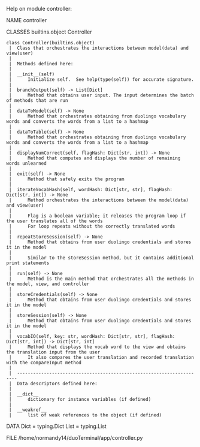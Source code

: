 Help on module controller:

NAME
    controller

CLASSES
    builtins.object
        Controller
    
    class Controller(builtins.object)
     |  Class that orchestrates the interactions between model(data) and view(user)
     |  
     |  Methods defined here:
     |  
     |  __init__(self)
     |      Initialize self.  See help(type(self)) for accurate signature.
     |  
     |  branchOutput(self) -> List[Dict]
     |      Method that obtains user input. The input determines the batch of methods that are run
     |  
     |  dataToModel(self) -> None
     |      Method that orchestrates obtaining from duolingo vocabulary words and converts the words from a list to a hashmap
     |  
     |  dataToTable(self) -> None
     |      Method that orchestrates obtaining from duolingo vocabulary words and converts the words from a list to a hashmap
     |  
     |  displayNumCorrect(self, flagHash: Dict[str, int]) -> None
     |      Method that computes and displays the number of remaining words unlearned
     |  
     |  exit(self) -> None
     |      Method that safely exits the program
     |  
     |  iterateVocabHash(self, wordHash: Dict[str, str], flagHash: Dict[str, int]) -> None
     |      Method orchestrates the interactions between the model(data) and view(user)
     |      
     |      Flag is a boolean variable; it releases the program loop if the user translates all of the words
     |      For loop repeats without the correctly translated words
     |  
     |  repeatStoreSession(self) -> None
     |      Method that obtains from user duolingo credentials and stores it in the model
     |      
     |      Similar to the storeSession method, but it contains additional print statements
     |  
     |  run(self) -> None
     |      Method is the main method that orchestrates all the methods in the model, view, and controller
     |  
     |  storeCredentials(self) -> None
     |      Method that obtains from user duolingo credentials and stores it in the model
     |  
     |  storeSession(self) -> None
     |      Method that obtains from user duolingo credentials and stores it in the model
     |  
     |  vocabIO(self, key: str, wordHash: Dict[str, str], flagHash: Dict[str, int]) -> Dict[str, int]
     |      Method that displays the vocab word to the view and obtains the translation input from the user
     |      It also compares the user translation and recorded translation with the compareInput method
     |  
     |  ----------------------------------------------------------------------
     |  Data descriptors defined here:
     |  
     |  __dict__
     |      dictionary for instance variables (if defined)
     |  
     |  __weakref__
     |      list of weak references to the object (if defined)

DATA
    Dict = typing.Dict
    List = typing.List

FILE
    /home/normandy14/duoTerminal/app/controller.py


